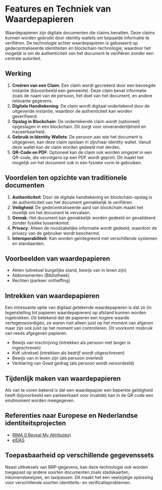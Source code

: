 # Features en Techniek van Waardepapieren

Waardepapieren zijn digitale documenten die claims bevatten. Deze claims kunnen worden gebruikt door identity wallets om bepaalde informatie te verifiëren. De technologie achter waardepapieren is gebaseerd op gedecentraliseerde identiteiten en blockchain-technologie, waardoor het mogelijk is om de authenticiteit van het document te verifiëren zonder een centrale autoriteit.

## Werking

1. **Creëren van een Claim**: Een claim wordt gecreëerd door een bevoegde instantie (bijvoorbeeld een gemeente). Deze claim bevat informatie zoals de naam van de persoon, het doel van het document, en andere relevante gegevens.
2. **Digitale Handtekening**: De claim wordt digitaal ondertekend door de uitgevende instantie, waardoor de authenticiteit kan worden geverifieerd.
3. **Opslag in Blockchain**: De ondertekende claim wordt (optioneel) opgeslagen in een blockchain. Dit zorgt voor onveranderlijkheid en traceerbaarheid.
4. **Gebruik in Identity Wallets**: De persoon aan wie het document is uitgegeven, kan deze claim opslaan in zijn/haar identity wallet. Vanuit deze wallet kan de claim worden gedeeld met derden.
5. **QR-Code en PDF**: Optioneel kan de claim ook worden omgezet in een QR-code, die vervolgens op een PDF wordt geprint. Dit maakt het mogelijk om het document ook in een fysieke vorm te gebruiken.

## Voordelen ten opzichte van traditionele documenten

1. **Authenticiteit**: Door de digitale handtekening en blockchain-opslag is de authenticiteit van het document gemakkelijk te verifiëren.
2. **Veiligheid**: De gedecentraliseerde aard van blockchain maakt het moeilijk om het document te vervalsen.
3. **Gemak**: Het document kan gemakkelijk worden gedeeld en gevalideerd zonder fysieke tussenkomst.
4. **Privacy**: Alleen de noodzakelijke informatie wordt gedeeld, waardoor de privacy van de gebruiker wordt beschermd.
5. **Interoperabiliteit**: Kan worden geïntegreerd met verschillende systemen en standaarden.

## Voorbeelden van waardepapieren

* Akten (uitreksel burgelijke stand, bewijs van in leven zijn)
* Abbonementen (Bibliotheek)
* Rechten (parkeer ontheffing)

## Intrekken van waardepapieren

Een intressante optie van digitaal getekende waardepapieren is dat ze (in tegenstelling tot papieren waardepapieren) op afstand kunnen worden ingetrokken. Dit betekend dat de papieren een hogere  waarde vertegenwoordigen, ze waren niet alleen juist op het moment van afgeven maar zijn ook juist op het moment van controlleren. Dit voorkomt misbruik van reeds afgegeven papieren.

* Bewijs van inschrijving (intrekken als persoon niet langer is ingeschreven)
* KvK uitreksel (intrekken als bedrijf wordt uitgeschreven)
* Bewijs van in leven zijn (als persoon overleid)
* Verklaring van Goed gedrag (als persoon wordt veroordeeld)

## Tijdenlijk maken van waardepapieren

Als van te voren bekend is dat een waardepapier een beperkte geldigheid heeft (bijvoorbeeld een parkeerkaart voor invalide) kan in de QR code een eindmoment worden meegegeven.

## Referenties naar Europese en Nederlandse identiteitsprojecten

* [IRMA (I Reveal My Attributes)](https://irma.app/)
* [eIDAS](https://ec.europa.eu/info/law/law-topic/data-protection/eu-data-protection-rules/eidas-regulation_en)

## Toepasbaarheid op verschillende gegevenssets

Naast uittreksels van BRP-gegevens, kan deze technologie ook worden toegepast op andere soorten documenten zoals stadskaarten, inkomensbewijzen, en taxipassen. Dit maakt het een veelzijdige oplossing voor verschillende soorten identiteits- en verificatieproblemen.
